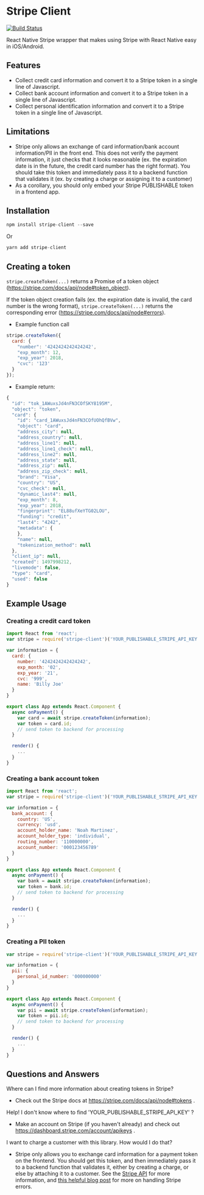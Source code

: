 # Stripe Client
[![Build Status](https://travis-ci.org/expo/stripe-expo.svg?branch=master)](https://travis-ci.org/expo/stripe-expo)

React Native Stripe wrapper that makes using Stripe with React Native easy in iOS/Android.

## Features

- Collect credit card information and convert it to a Stripe token in a single line of Javascript.
- Collect bank account information and convert it to a Stripe token in a single line of Javascript.
- Collect personal identification information and convert it to a Stripe token in a single line of Javascript.

## Limitations

- Stripe only allows an exchange of card information/bank account information/PII in the front end. This does not verify the payment information, it just checks that it looks reasonable (ex. the expiration date is in the future, the credit card number has the right format). You should take this token and immediately pass it to a backend function that validates it (ex. by creating a charge or assigning it to a customer)
- As a corollary, you should only embed your Stripe PUBLISHABLE token in a frontend app.

## Installation

```javascript
npm install stripe-client --save
```
Or
```javascript
yarn add stripe-client
```

## Creating a token

`stripe.createToken(...)` returns a Promise of a token object (https://stripe.com/docs/api/node#token_object).

If the token object creation fails (ex. the expiration date is invalid, the card number is the wrong format), `stripe.createToken(...)` returns the corresponding error (https://stripe.com/docs/api/node#errors).

- Example function call
```javascript
stripe.createToken({
  card: {
    "number": '4242424242424242',
    "exp_month": 12,
    "exp_year": 2018,
    "cvc": '123'
  }
});
```
- Example return:
```javascript
{
  "id": "tok_1AWuxsJd4nFN3COfSKY8195M",
  "object": "token",
  "card": {
    "id": "card_1AWuxsJd4nFN3COfUOhQfBVw",
    "object": "card",
    "address_city": null,
    "address_country": null,
    "address_line1": null,
    "address_line1_check": null,
    "address_line2": null,
    "address_state": null,
    "address_zip": null,
    "address_zip_check": null,
    "brand": "Visa",
    "country": "US",
    "cvc_check": null,
    "dynamic_last4": null,
    "exp_month": 8,
    "exp_year": 2018,
    "fingerprint": "EL88ufXeYTG02LOU",
    "funding": "credit",
    "last4": "4242",
    "metadata": {
    },
    "name": null,
    "tokenization_method": null
  },
  "client_ip": null,
  "created": 1497998212,
  "livemode": false,
  "type": "card",
  "used": false
}
```
## Example Usage

### Creating a credit card token
```javascript
import React from 'react';
var stripe = require('stripe-client')('YOUR_PUBLISHABLE_STRIPE_API_KEY');

var information = {
  card: {
    number: '4242424242424242',
    exp_month: '02',
    exp_year: '21',
    cvc: '999',
    name: 'Billy Joe'
  }
}

export class App extends React.Component {
  async onPayment() {
    var card = await stripe.createToken(information);
    var token = card.id;
    // send token to backend for processing
  }

  render() {
    ...
  }
}
```
### Creating a bank account token
```javascript
import React from 'react';
var stripe = require('stripe-client')('YOUR_PUBLISHABLE_STRIPE_API_KEY');

var information = {
  bank_account: {
    country: 'US',
    currency: 'usd',
    account_holder_name: 'Noah Martinez',
    account_holder_type: 'individual',
    routing_number: '110000000',
    account_number: '000123456789'
  }
}

export class App extends React.Component {
  async onPayment() {
    var bank = await stripe.createToken(information);
    var token = bank.id;
    // send token to backend for processing
  }

  render() {
    ...
  }
}
```
### Creating a PII token
```javascript
var stripe = require('stripe-client')('YOUR_PUBLISHABLE_STRIPE_API_KEY');

var information = {
  pii: {
    personal_id_number: '000000000'
  }
}

export class App extends React.Component {
  async onPayment() {
    var pii = await stripe.createToken(information);
    var token = pii.id;
    // send token to backend for processing
  }

  render() {
    ...
  }
}
```
## Questions and Answers

Where can I find more information about creating tokens in Stripe?
- Check out the Stripe docs at https://stripe.com/docs/api/node#tokens .

Help! I don't know where to find 'YOUR_PUBLISHABLE_STRIPE_API_KEY' ?
- Make an account on Stripe (if you haven't already) and check out https://dashboard.stripe.com/account/apikeys .

I want to charge a customer with this library. How would I do that?
- Stripe only allows you to exchange card information for a payment token on the frontend. You should get this token, and then immediately pass it to a backend function that validates it, either by creating a charge, or else by attaching it to a customer. See the [Stripe API](https://stripe.com/docs/api) for more information, and [this helpful blog post](http://www.larryullman.com/2013/01/30/handling-stripe-errors/) for more on handling Stripe errors.
